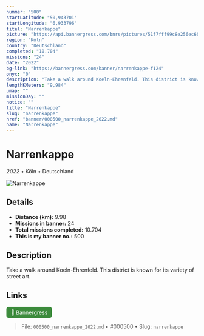 ```yaml
---
nummer: "500"
startLatitude: "50,943701"
startLongitude: "6,933796"
titel: "Narrenkappe"
picture: "https://api.bannergress.com/bnrs/pictures/51f7fff99c8e256ec6b33897ecba2011"
region: "Köln"
country: "Deutschland"
completed: "10.704"
missions: "24"
date: "2022"
bg-link: "https://bannergress.com/banner/narrenkappe-f124"
onyx: "0"
description: "Take a walk around Koeln-Ehrenfeld. This district is known for its variety of street art."
lengthKMeters: "9,984"
umap: ""
missionDay: ""
notice: ""
title: "Narrenkappe"
slug: "narrenkappe"
href: "banner/000500_narrenkappe_2022.md"
name: "Narrenkappe"
---
```

# Narrenkappe

*2022* • Köln • Deutschland

![Narrenkappe](https://api.bannergress.com/bnrs/pictures/51f7fff99c8e256ec6b33897ecba2011)



## Details
- **Distance (km):** 9.98
- **Missions in banner:** 24
- **Total missions completed:** 10.704
- **This is my banner no.:** 500



## Description
Take a walk around Koeln-Ehrenfeld. This district is known for its variety of street art.



## Links
<a href="https://bannergress.com/banner/narrenkappe-f124" target="_blank" style="display:inline-block;margin-right:8px;padding:6px 12px;background:#3c8b3c;color:#fff;text-decoration:none;border-radius:6px;">🔗 Bannergress</a>



> File: `000500_narrenkappe_2022.md` • #000500 • Slug: `narrenkappe`

